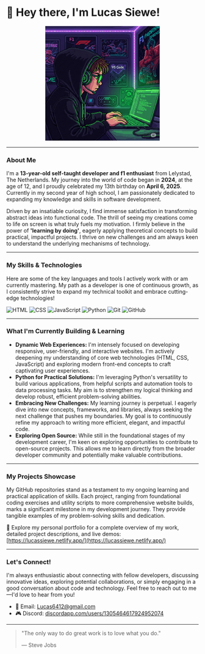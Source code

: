 # 👋 Hey there, I'm Lucas Siewe!

<p align="center">
  <img src="./Pixel art.png" width="300" alt="Pixel art coder" />
</p>

---

### About Me

I'm a **13-year-old self-taught developer and f1 enthusiast** from Lelystad, The Netherlands. My journey into the world of code began in **2024**, at the age of 12, and I proudly celebrated my 13th birthday on **April 6, 2025**. Currently in my second year of high school, I am passionately dedicated to expanding my knowledge and skills in software development.

Driven by an insatiable curiosity, I find immense satisfaction in transforming abstract ideas into functional code. The thrill of seeing my creations come to life on screen is what truly fuels my motivation. I firmly believe in the power of **'learning by doing'**, eagerly applying theoretical concepts to build practical, impactful projects. I thrive on new challenges and am always keen to understand the underlying mechanisms of technology.

---

### My Skills & Technologies

Here are some of the key languages and tools I actively work with or am currently mastering. My path as a developer is one of continuous growth, as I consistently strive to expand my technical toolkit and embrace cutting-edge technologies!

![HTML](https://img.shields.io/badge/-HTML-E34F26?style=flat-square&logo=html5&logoColor=white)
![CSS](https://img.shields.io/badge/-CSS-1572B6?style=flat-square&logo=css3&logoColor=white)
![JavaScript](https://img.shields.io/badge/-JavaScript-F7DF1E?style=flat-square&logo=javascript&logoColor=black)
![Python](https://img.shields.io/badge/-Python-3776AB?style=flat-square&logo=python&logoColor=white)
![Git](https://img.shields.io/badge/-Git-F05032?style=flat-square&logo=git&logoColor=white)
![GitHub](https://img.shields.io/badge/-GitHub-181717?style=flat-square&logo=github&logoColor=white)

---

### What I'm Currently Building & Learning

* **Dynamic Web Experiences:** I'm intensely focused on developing responsive, user-friendly, and interactive websites. I'm actively deepening my understanding of core web technologies (HTML, CSS, JavaScript) and exploring modern front-end concepts to craft captivating user experiences.
* **Python for Practical Solutions:** I'm leveraging Python's versatility to build various applications, from helpful scripts and automation tools to data processing tasks. My aim is to strengthen my logical thinking and develop robust, efficient problem-solving abilities.
* **Embracing New Challenges:** My learning journey is perpetual. I eagerly dive into new concepts, frameworks, and libraries, always seeking the next challenge that pushes my boundaries. My goal is to continuously refine my approach to writing more efficient, elegant, and impactful code.
* **Exploring Open Source:** While still in the foundational stages of my development career, I'm keen on exploring opportunities to contribute to open-source projects. This allows me to learn directly from the broader developer community and potentially make valuable contributions.

---

### My Projects Showcase

My GitHub repositories stand as a testament to my ongoing learning and practical application of skills. Each project, ranging from foundational coding exercises and utility scripts to more comprehensive website builds, marks a significant milestone in my development journey. They provide tangible examples of my problem-solving skills and dedication.

🔗 Explore my personal portfolio for a complete overview of my work, detailed project descriptions, and live demos: [https://lucassiewe.netlify.app/](https://lucassiewe.netlify.app/)

---

### Let's Connect!

I'm always enthusiastic about connecting with fellow developers, discussing innovative ideas, exploring potential collaborations, or simply engaging in a good conversation about code and technology. Feel free to reach out to me—I'd love to hear from you!

* 📧 Email: [Lucas6412@gmail.com](mailto:Lucas6412@gmail.com)
* 🎮 Discord: [discordapp.com/users/1305464617924952074](https://discordapp.com/users/1305464617924952074)

---

> "The only way to do great work is to love what you do."
> 
> — Steve Jobs
